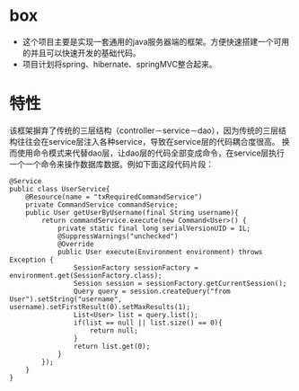 box
===

* 这个项目主要是实现一套通用的java服务器端的框架。方便快速搭建一个可用的并且可以快速开发的基础代码。
* 项目计划将spring、hibernate、springMVC整合起来。

特性
===
该框架摒弃了传统的三层结构（controller－service－dao），因为传统的三层结构往往会在service层注入各种service，导致在service层的代码耦合度很高。
换而使用命令模式来代替dao层，让dao层的代码全部变成命令，在service层执行一个一个命令来操作数据库数据。例如下面这段代码片段：

  
	@Service
	public class UserService{
		@Resource(name = "txRequiredCommandService")
		private CommandService commandService;
		public User getUserByUsername(final String username){
			return commandService.execute(new Command<User>() {
				private static final long serialVersionUID = 1L;
				@SuppressWarnings("unchecked")
				@Override
				public User execute(Environment environment) throws Exception {
					SessionFactory sessionFactory = environment.get(SessionFactory.class);
					Session session = sessionFactory.getCurrentSession();
					Query query = session.createQuery("from User").setString("username", username).setFirstResult(0).setMaxResults(1);
					List<User> list = query.list();
					if(list == null || list.size() == 0){
						return null;
					}
					return list.get(0);
				}
			});
		}
	}
  
